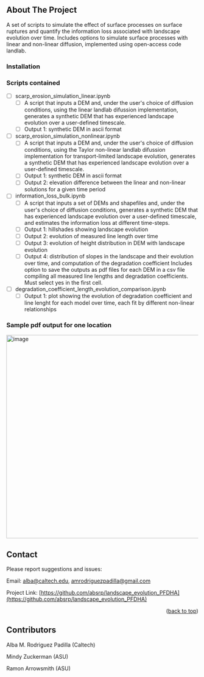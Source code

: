 <!-- ABOUT THE PROJECT -->
## About The Project
A set of scripts to simulate the effect of surface processes on surface ruptures and quantify the information loss associated with landscape evolution over time. Includes options to simulate surface processes with linear and non-linear diffusion, implemented using open-access code landlab.

### Installation

<!-- ROADMAP -->
### Scripts contained

- [ ] scarp_erosion_simulation_linear.ipynb
    - [ ] A script that inputs a DEM and, under the user's choice of diffusion conditions, using the linear landlab difussion implementation, generates a synthetic DEM that has experienced landscape evolution over a  user-defined timescale. 
    - [ ] Output 1: synthetic DEM in ascii format

- [ ] scarp_erosion_simulation_nonlinear.ipynb
    - [ ] A script that inputs a DEM and, under the user's choice of diffusion conditions, using the Taylor non-linear landlab difussion implementation for transport-limited landscape evolution, generates a synthetic DEM that has experienced landscape evolution over a  user-defined timescale. 
    - [ ] Output 1: synthetic DEM in ascii format
    - [ ] Output 2: elevation difference between the linear and non-linear solutions for a given time period
    
- [ ] information_loss_bulk.ipynb
    - [ ] A script that inputs a set of DEMs and shapefiles and, under the user's choice of diffusion conditions, generates a synthetic DEM that has experienced landscape evolution over a user-defined timescale, and estimates the information loss at different time-steps. 
    - [ ] Output 1: hillshades showing landscape evolution
    - [ ] Output 2: evolution of measured line length over time
    - [ ] Output 3: evolution of height distribution in DEM with landscape evolution
    - [ ] Output 4: distribution of slopes in the landscape and their evolution over time, and computation of the degradation coefficient
Includes option to save the outputs as pdf files for each DEM in a csv file compiling all measured line lengths and degradation coefficients. Must select yes in the first cell.

- [ ] degradation_coefficient_length_evolution_comparison.ipynb
    - [ ] Output 1: plot showing the evolution of degradation coefficient and line lenght for each model over time, each fit by different non-linear relationships
      
### Sample pdf output for one location 
<img width="534" alt="image" src="https://github.com/absrp/landscape_evolution_PFDHA/assets/52015046/22ebf383-1d0f-4c49-847a-bee6e5cbada2">

<!-- CONTACT -->
## Contact

Please report suggestions and issues:

Email: alba@caltech.edu, amrodriguezpadilla@gmail.com

Project Link: [https://github.com/absrp/landscape_evolution_PFDHA](https://github.com/absrp/landscape_evolution_PFDHA)

<p align="right">(<a href="#readme-top">back to top</a>)</p>

<!-- CONTRIBUTORS -->
## Contributors

Alba M. Rodriguez Padilla (Caltech)

Mindy Zuckerman (ASU)

Ramon Arrowsmith (ASU)
